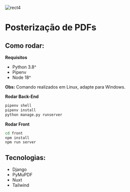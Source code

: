 
![rect4](https://github.com/user-attachments/assets/7761dc85-9d5f-4afb-8e96-0c62efee79b7)

# Posterização de PDFs

## Como rodar:

**Requisitos**
- Python 3.8^
- Pipenv
- Node 18^

**Obs:**
Comando realizados em Linux, adapte para Windows.

**Rodar Back-End**
``` bash
pipenv shell
pipenv install
python manage.py runserver
```
**Rodar Front**
```bash
cd front
npm install
npm run server
```

## Tecnologias:
- Django
- PyMuPDF
- Nuxt
- Tailwind

